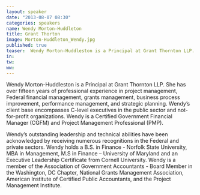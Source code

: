 ```yaml
---
layout: speaker
date: "2013-08-07 08:30"
categories: speakers
name: Wendy Morton-Huddleton
title: Grant Thorton 
image: Morton-Huddleton_Wendy.jpg
published: true
teaser:  Wendy Morton-Huddleston is a Principal at Grant Thornton LLP.  She has over fifteen years of professional experience in project management, Federal financial management, grants management, business process improvement, performance management, and strategic planning.  
in:
tw:
ww: 
---
```

Wendy Morton-Huddleston is a Principal at Grant Thornton LLP.  She has over fifteen years of professional experience in project management, Federal financial management, grants management, business process improvement, performance management, and strategic planning.  Wendy’s client base encompasses C-level executives in the public sector and not-for-profit organizations.  Wendy is a Certified Government Financial Manager (CGFM) and Project Management Professional (PMP).  Wendy’s outstanding leadership and technical abilities have been acknowledged by receiving numerous recognitions in the Federal and private sectors.  Wendy holds a B.S. in Finance - Norfolk State University, MBA in Management, M.S in Finance – University of Maryland and an Executive Leadership Certificate from Cornell University.  Wendy is a member of the Association of Government Accountants - Board Member in the Washington, DC Chapter, National Grants Management Association, American Institute of Certified Public Accountants, and the Project Management Institute.  